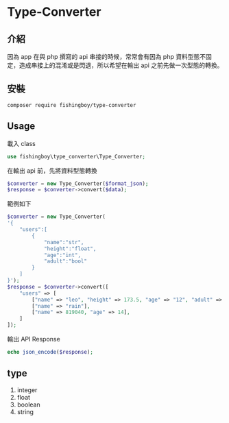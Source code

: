# Type-Converter

## 介紹
因為 app 在與 php 撰寫的 api 串接的時候，常常會有因為 php 資料型態不固定，造成串接上的混淆或是閃退，所以希望在輸出 api 之前先做一次型態的轉換。

## 安裝
```
composer require fishingboy/type-converter
```

## Usage

載入 class
```php
use fishingboy\type_converter\Type_Converter;
```

在輸出 api 前，先將資料型態轉換
```php
$converter = new Type_Converter($format_json);
$response = $converter->convert($data);
```

範例如下
```php
$converter = new Type_Converter(
'{
    "users":[
        {
            "name":"str",
            "height":"float",
            "age":"int",
            "adult":"bool"
        }
    ]
}');
$response = $converter->convert([
    "users" => [
        ["name" => "leo", "height" => 173.5, "age" => "12", "adult" => false],
        ["name" => "rain"],
        ["name" => 819040, "age" => 14],
    ]
]);
```

輸出 API Response
```php
echo json_encode($response);
```

## type
1. integer
2. float
3. boolean
4. string